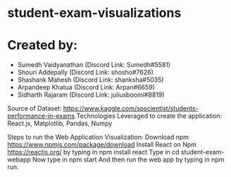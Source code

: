 # student-exam-visualizations

# Created by:
* Sumedh Vaidyanathan (Discord Link: Sumedh#5581) 
* Shouri Addepally (Discord Link: shosho#7626) 
* Shashank Mahesh (Discord Link: shanksha#5035) 
* Arpandeep Khatua (Discord Link: Arpan#6659) 
* Sidharth Rajaram (Discord Link: juliusboomi#8819)

Source of Dataset: https://www.kaggle.com/spscientist/students-performance-in-exams
Technologies Leveraged to create the application: React.js, Matplotlib, Pandas, Numpy

Steps to run the Web Application Visualization:
Download npm https://www.npmjs.com/package/download
Install React on Npm https://reactjs.org/ by typing in npm install react
Type in cd student-exam-webapp
Now type in npm start 
And then run the web app by typing in npm run.
